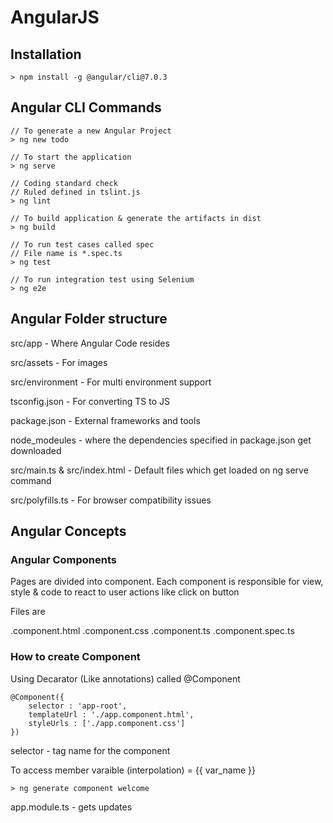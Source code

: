 # AngularJS

## Installation

```
> npm install -g @angular/cli@7.0.3
```

## Angular CLI Commands

```
// To generate a new Angular Project
> ng new todo

// To start the application
> ng serve

// Coding standard check
// Ruled defined in tslint.js
> ng lint

// To build application & generate the artifacts in dist
> ng build

// To run test cases called spec
// File name is *.spec.ts
> ng test

// To run integration test using Selenium
> ng e2e
```

## Angular Folder structure

src/app - Where Angular Code resides

src/assets - For images

src/environment - For multi environment support

tsconfig.json - For converting TS to JS

package.json - External frameworks and tools

node_modeules - where the dependencies specified in package.json get downloaded

src/main.ts & src/index.html - Default files which get loaded on ng serve command

src/polyfills.ts - For browser compatibility issues

## Angular Concepts

### Angular Components

Pages are divided into component. Each component is responsible for view, style & code to react to user actions like click on button

Files are

.component.html
.component.css
.component.ts
.component.spec.ts

### How to create Component

Using Decarator (Like annotations) called @Component

```
@Component({
    selector : 'app-root',
    templateUrl : './app.component.html',
    styleUrls : ['./app.component.css']
})
```

selector - tag name for the component

To access member varaible (interpolation) = {{ var_name }}

```
> ng generate component welcome
```

app.module.ts - gets updates 
